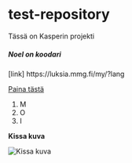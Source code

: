 # test-repository
Tässä on Kasperin projekti
<h5>Noel on koodari</h5>
[link] https://luksia.mmg.fi/my/?lang

<a href="https://www.example.com/my great page"> Paina tästä</a>

<ol>
  <li>M</li>
  <li>O</li>
  <li>I</li>
</ol>

**Kissa kuva**

![Kissa kuva](https://www.bing.com/images/search?view=detailV2&ccid=M%2blaQQL9&id=BE505071BB886BF12936B418E8A6706108EFF372&thid=OIP.M-laQQL9xi1pvT4rqmEh6gHaEL&mediaurl=https%3a%2f%2f3.bp.blogspot.com%2f-JseOyAZ2lwU%2fW0XBShiq_pI%2fAAAAAAAANaE%2fzjv3RtAqZpo9nNsVOxRC5MJqGysNkcuuACKgBGAs%2fs1600%2f20180623_103735.jpg&cdnurl=https%3a%2f%2fth.bing.com%2fth%2fid%2fR.33e95a4102fdc62d69bd3e2baa6121ea%3frik%3dcvPvCGFwpugYtA%26pid%3dImgRaw%26r%3d0&exph=902&expw=1600&q=kissa&simid=608039070474203072&FORM=IRPRST&ck=0C05B7F7E8EC85953525474EB9DBF33D&selectedIndex=7&ajaxhist=0&ajaxserp=0)

